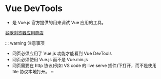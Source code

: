 # Vue DevTools

- 是 Vue.js 官方提供的用来调试 Vue 应用的工具。

[谷歌浏览器应用商店](https://chrome.google.com/webstore/detail/vuejs-devtools/nhdogjmejiglipccpnnnanhbledajbpd?hl=zh-CN)

::: warning 注意事项

- 网页必须应用了 Vue.js 功能才能看到 Vue DevTools
- 网页必须使用 Vue.js 而不是 Vue.min.js
- 网页需要在 http 协议(例如 VS code 的 live serve 插件)下打开，而不是使用 file 协议本地打开。
  :::
